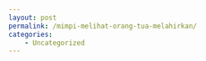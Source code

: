 ```yaml
---
layout: post
permalink: /mimpi-melihat-orang-tua-melahirkan/
categories:
    - Uncategorized
---
```


